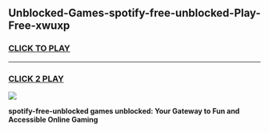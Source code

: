 
## Unblocked-Games-spotify-free-unblocked-Play-Free-xwuxp
<h3>
<a href="https://premium76.site?title=spotify-free-unblocked&ref=23A">CLICK TO PLAY</a></h3>
<hr>

<h3>
<a href="https://premium76.site?title=spotify-free-unblocked&ref=23A">CLICK 2 PLAY</a>
  
</h3>

<a href="https://premium76.site?title=spotify-free-unblocked&ref=23A"><img src="https://clearcache.store/games.png"></a>


**spotify-free-unblocked games unblocked: Your Gateway to Fun and Accessible Online Gaming**
